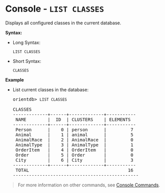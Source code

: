 <!-- proofread 2015-01-07 SAM -->

# Console - `LIST CLASSES`

Displays all configured classes in the current database. 

**Syntax:**

- Long Syntax:

  ```
  LIST CLASSES
  ```

- Short Syntax:

  ```
  CLASSES
  ```

**Example**

- List current classes in the database:

  <pre>
  orientdb> <code class="lang-sql userinput">LIST CLASSES</code>

  CLASSES
  -------------+------+-------------+-----------
   NAME        |  ID  | CLUSTERS    | ELEMENTS  
  -------------+------+-------------+-----------
   Person      |    0 | person      |         7 
   Animal      |    1 | animal      |         5 
   AnimalRace  |    2 | AnimalRace  |         0 
   AnimalType  |    3 | AnimalType  |         1 
   OrderItem   |    4 | OrderItem   |         0 
   Order       |    5 | Order       |         0 
   City        |    6 | City        |         3 
  -------------+------+-------------+-----------
   TOTAL                                     16 
  -----------------------------------------------
  </pre>

>For more information on other commands, see [Console Commands](Console-Commands.md).
